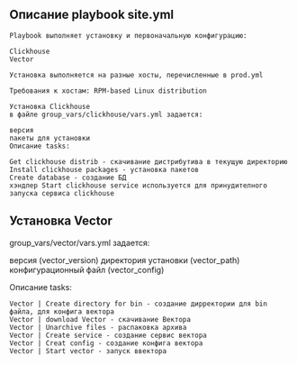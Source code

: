 ## Описание playbook site.yml
```
Playbook выполняет установку и первоначальную конфигурацию:

Clickhouse
Vector

Установка выполняется на разные хосты, перечисленные в prod.yml

Требования к хостам: RPM-based Linux distribution

Установка Clickhouse
в файле group_vars/clickhouse/vars.yml задается:

версия
пакеты для установки
Описание tasks:

Get clickhouse distrib - скачивание дистрибутива в текущую директорию
Install clickhouse packages - установка пакетов
Create database - создание БД
хэндлер Start clickhouse service используется для принудителного запуска сервиса clickhouse
```

## Установка Vector
group_vars/vector/vars.yml задается:

версия (vector_version)
директория установки (vector_path)
конфигурационный файл (vector_config)


Описание tasks:
```
Vector | Create directory for bin - cоздание дирректории для bin файлa, для конфига вектора
Vector | download Vector - скачивание Вектора
Vector | Unarchive files - распаковка архива
Vector | Create service - создание сервис вектора
Vector | Creat config - создание конфига вектора
Vector | Start vector - запуск ввектора
```